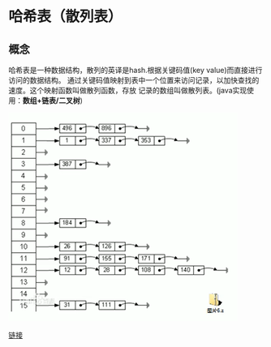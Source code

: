 # 哈希表（散列表）
## 概念

哈希表是一种数据结构，散列的英译是hash.根据关键码值(key value)而直接进行访问的数据结构。
通过关键码值映射到表中一个位置来访问记录，以加快查找的速度。这个映射函数叫做散列函数，存放
记录的数组叫做散列表。(java实现使用：**数组+链表/二叉树**)

![hash表](../../img/hash.png)

[链接]()